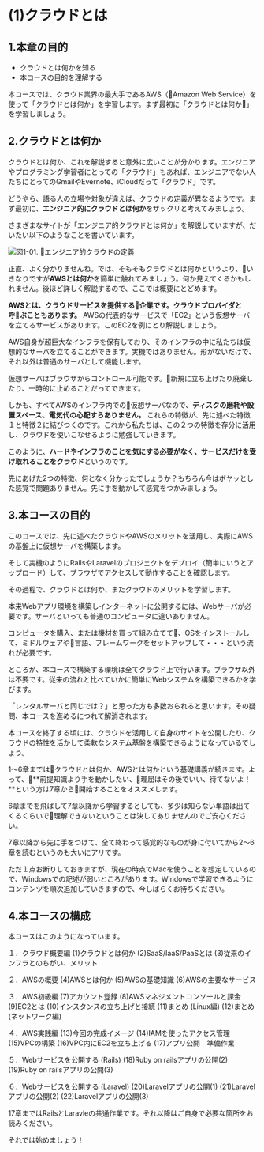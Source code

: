 # (1)クラウドとは 

## 1.本章の目的

- クラウドとは何かを知る
- 本コースの目的を理解する

  
本コースでは、クラウド業界の最大手であるAWS（Amazon Web Service）を使って「クラウドとは何か」を学習します。まず最初に「クラウドとは何か」を学習しましょう。

## 2.クラウドとは何か

クラウドとは何か、これを解説すると意外に広いことが分かります。エンジニアやプログラミング学習者にとっての「クラウド」もあれば、エンジニアでない人たちにとってのGmailやEvernote、iCloudだって「クラウド」です。

どうやら、語る人の立場や対象が違えば、クラウドの定義が異なるようです。まず最初に、**エンジニア的にクラウドとは何か**をザックリと考えてみましょう。

さまざまなサイトが「エンジニア的クラウドとは何か」を解説していますが、だいたい以下のようなことを書いています。

![図1-01. エンジニア的クラウドの定義](1-01.png)

正直、よく分かりませんね。では、そもそもクラウドとは何かというより、いきなりですが**AWSとは何か**を簡単に触れてみましょう。何か見えてくるかもしれません。後ほど詳しく解説するので、ここでは概要にとどめます。

**AWSとは、クラウドサービスを提供する企業です。クラウドプロバイダと呼ぶこともあります。** AWSの代表的なサービスで「EC2」という仮想サーバを立てるサービスがあります。このEC2を例にとり解説しましょう。

AWS自身が超巨大なインフラを保有しており、そのインフラの中に私たちは仮想的なサーバを立てることができます。実機ではありません。形がないだけで、それ以外は普通のサーバとして機能します。

仮想サーバはブラウザからコントロール可能です。新規に立ち上げたり廃棄したり、一時的に止めることだってできます。

しかも、すべてAWSのインフラ内での仮想サーバなので、**ディスクの磨耗や設置スペース、電気代の心配すらありません。** これらの特徴が、先に述べた特徴１と特徴２に結びつくのです。これから私たちは、この２つの特徴を存分に活用し、クラウドを使いこなせるように勉強していきます。

このように、**ハードやインフラのことを気にする必要がなく、サービスだけを受け取れることをクラウド**というのです。

先にあげた2つの特徴、何となく分かったでしょうか？もちろん今はボヤッとした感覚で問題ありません。先に手を動かして感覚をつかみましょう。

## 3.本コースの目的

このコースでは、先に述べたクラウドやAWSのメリットを活用し、実際にAWSの基盤上に仮想サーバを構築します。

そして実機のようにRailsやLaravelのプロジェクトをデプロイ（簡単にいうとアップロード）して、ブラウザでアクセスして動作することを確認します。

その過程で、クラウドとは何か、またクラウドのメリットを学習します。

本来Webアプリ環境を構築しインターネットに公開するには、Webサーバが必要です。サーバといっても普通のコンピュータに違いありません。

コンピュータを購入、または機材を買って組み立てて、OSをインストールして、ミドルウェアや言語、フレームワークをセットアップして・・・という流れが必要です。

ところが、本コースで構築する環境は全てクラウド上で行います。ブラウザ以外は不要です。従来の流れと比べていかに簡単にWebシステムを構築できるかを学びます。

「レンタルサーバと同じでは？」と思った方も多数おられると思います。その疑問、本コースを進めるにつれて解消されます。

本コースを終了する頃には、クラウドを活用して自身のサイトを公開したり、クラウドの特性を活かして柔軟なシステム基盤を構築できるようになっているでしょう。

1〜6章まではクラウドとは何か、AWSとは何かという基礎講義が続きます。よって、**前提知識より手を動かしたい、理屈はその後でいい、待てないよ！**という方は7章から開始することをオススメします。

6章までを飛ばして7章以降から学習するとしても、多少は知らない単語は出てくるくらいで理解できないということは決してありませんのでご安心ください。

7章以降から先に手をつけて、全て終わって感覚的なものが身に付いてから2〜6章を読むというのも大いにアリです。

ただ１点お断りしておきますが、現在の時点でMacを使うことを想定しているので、Windowsでの記述が弱いところがあります。Windowsで学習できるようにコンテンツを順次追加していきますので、今しばらくお待ちください。

## 4.本コースの構成

本コースはこのようになっています。

１．クラウド概要編
(1)クラウドとは何か
(2)SaaS/IaaS/PaaSとは
(3)従来のインフラとのちがい、メリット

２．AWSの概要
(4)AWSとは何か
(5)AWSの基礎知識
(6)AWSの主要なサービス

３．AWS初級編
(7)アカウント登録
(8)AWSマネジメントコンソールと課金
(9)EC2とは
(10)インスタンスの立ち上げと接続
(11)まとめ (Linux編)
(12)まとめ (ネットワーク編)

４．AWS実践編
(13)今回の完成イメージ
(14)IAMを使ったアクセス管理
(15)VPCの構築
(16)VPC内にEC2を立ち上げる
(17)アプリ公開　準備作業

５．Webサービスを公開する (Rails)
(18)Ruby on railsアプリの公開(2)
(19)Ruby on railsアプリの公開(3)

６．Webサービスを公開する (Laravel)
(20)Laravelアプリの公開(1)
(21)Laravelアプリの公開(2)
(22)Laravelアプリの公開(3)

17章まではRailsとLaravleの共通作業です。それ以降はご自身で必要な箇所をお読みください。

それでは始めましょう！
